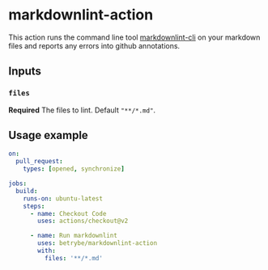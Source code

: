 # markdownlint-action

This action runs the command line tool [markdownlint-cli](https://github.com/igorshubovych/markdownlint-cli) on your markdown files and reports any errors into github annotations.

## Inputs

### `files`

**Required** The files to lint. Default `"**/*.md"`.

## Usage example

```yaml
on:
  pull_request:
    types: [opened, synchronize]

jobs:
  build:
    runs-on: ubuntu-latest
    steps:
      - name: Checkout Code
        uses: actions/checkout@v2

      - name: Run markdownlint
        uses: betrybe/markdownlint-action
        with:
          files: '**/*.md'
```
